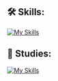 ## 🛠️ **Skills:**
[![My Skills](https://skillicons.dev/icons?i=unity,cs,md)](https://skillicons.dev)

## 📖 **Studies:**
[![My Skills](https://skillicons.dev/icons?i=electron,js,nodejs,npm,ts,vite,vitest,vue,pnpm,pinia,css,git,github,githubactions,python)](https://skillicons.dev)
